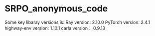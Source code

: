 # SRPO_anonymous_code

Some key libaray versions is:
Ray version: 2.10.0
PyTorch version: 2.4.1
highway-env version: 1.10.1
carla version： 0.9.13
